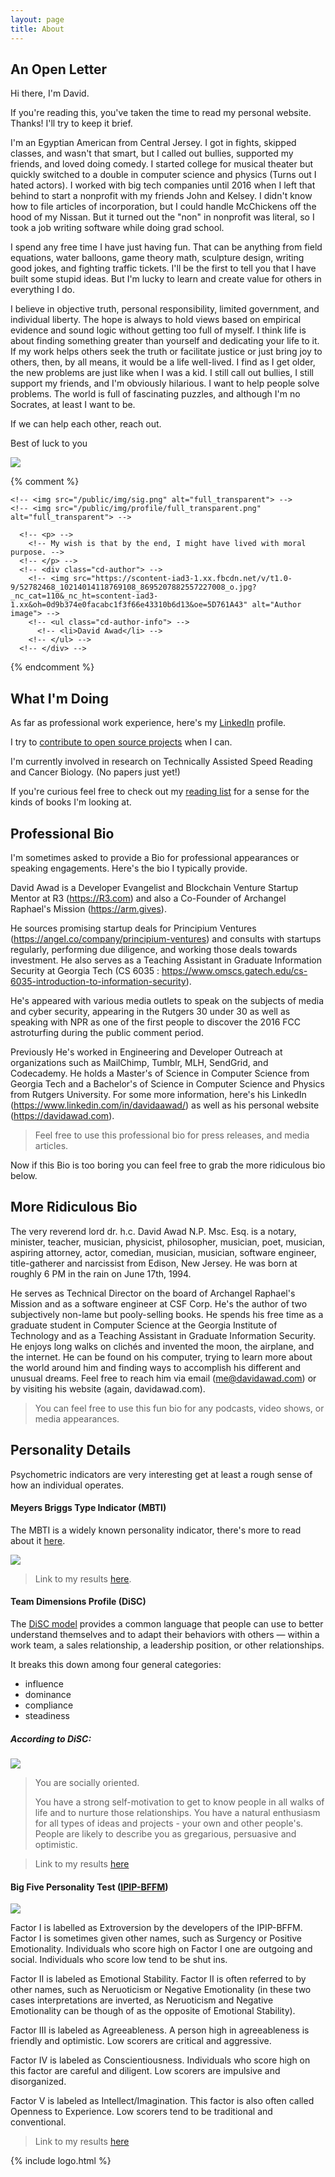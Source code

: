 ```yaml
---
layout: page
title: About
---
```



## An Open Letter

Hi there, I'm David.

If you're reading this, you've taken the time to read my personal website. Thanks! I'll try to keep it brief.

I'm an Egyptian American from Central Jersey. I got in fights, skipped classes, and wasn't that smart, but I called out bullies, supported my friends, and loved doing comedy. I started college for musical theater but quickly switched to a double in computer science and physics (Turns out I hated actors). I worked with big tech companies until 2016 when I left that behind to start a nonprofit with my friends John and Kelsey.  I didn't know how to file articles of incorporation, but I could handle McChickens off the hood of my Nissan. But it turned out the "non" in nonprofit was literal, so I took a job writing software while doing grad school.

I spend any free time I have just having fun. That can be anything from field equations, water balloons, game theory math, sculpture design, writing good jokes, and fighting traffic tickets. I'll be the first to tell you that I have built some stupid ideas. But I'm lucky to learn and create value for others in everything I do.

I believe in objective truth, personal responsibility, limited government, and individual liberty.  The hope is always to hold views based on empirical evidence and sound logic without getting too full of myself. I think life is about finding something greater than yourself and dedicating your life to it. If my work helps others seek the truth or facilitate justice or just bring joy to others, then, by all means, it would be a life well-lived. I find as I get older, the new problems are just like when I was a kid. I still call out bullies, I still support my friends, and I'm obviously hilarious. I want to help people solve problems. The world is full of fascinating puzzles, and although I'm no Socrates, at least I want to be.

If we can help each other, reach out.

Best of luck to you

![](/public/img/sig.png)


{% comment %}
<!-- <div class="full_transparent"> -->
    <!-- <img src="/public/img/sig.png" alt="full_transparent"> -->
    <!-- <img src="/public/img/profile/full_transparent.png" alt="full_transparent"> -->
<!-- </div> -->



<!-- <div class="cd-testimonials-wrapper"> -->
      <!-- <p> -->
        <!-- My wish is that by the end, I might have lived with moral purpose. -->
      <!-- </p> -->
      <!-- <div class="cd-author"> -->
        <!-- <img src="https://scontent-iad3-1.xx.fbcdn.net/v/t1.0-9/52782468_10214014118769108_8695207882557227008_o.jpg?_nc_cat=110&_nc_ht=scontent-iad3-1.xx&oh=0d9b374e0facabc1f3f66e43310b6d13&oe=5D761A43" alt="Author image"> -->
        <!-- <ul class="cd-author-info"> -->
          <!-- <li>David Awad</li> -->
        <!-- </ul> -->
      <!-- </div> -->
<!-- </div> -->

{% endcomment %}


## What I'm Doing

As far as professional work experience, here's my [LinkedIn](https://www.linkedin.com/in/davidaawad/) profile.

I try to [contribute to open source projects](https://github.com/davidawad) when I can.

I'm currently involved in research on Technically Assisted Speed Reading and Cancer Biology. (No papers just yet!)

If you're curious feel free to check out my [reading list](/reading) for a sense for the kinds of books I'm looking at.


## Professional Bio

I'm sometimes asked to provide a Bio for professional appearances or speaking engagements. Here's the bio I typically provide.

<p class="message">


David Awad is a Developer Evangelist and Blockchain Venture Startup Mentor at R3 (https://R3.com) and also a Co-Founder of Archangel Raphael's Mission (https://arm.gives).

He sources promising startup deals for Principium Ventures (https://angel.co/company/principium-ventures) and consults with startups regularly, performing due diligence, and working those deals towards investment. He also serves as a Teaching Assistant in Graduate Information Security at Georgia Tech (CS 6035 : https://www.omscs.gatech.edu/cs-6035-introduction-to-information-security).

He's appeared with various media outlets to speak on the subjects of media and cyber security, appearing in the Rutgers 30 under 30 as well as speaking with NPR as one of the first people to discover the 2016 FCC astroturfing during the public comment period.

Previously He's worked in Engineering and Developer Outreach at organizations such as MailChimp, Tumblr, MLH, SendGrid, and Codecademy. He holds a Master's of Science in Computer Science from Georgia Tech and a Bachelor's of Science in Computer Science and Physics from Rutgers University. For some more information, here's his LinkedIn (https://www.linkedin.com/in/davidaawad/) as well as his personal website (https://davidawad.com).


</p>

> Feel free to use this professional bio for press releases, and media articles.



Now if this Bio is too boring you can feel free to grab the more ridiculous bio below.

## More Ridiculous Bio

<p class="message">

The very reverend lord dr. h.c. David Awad N.P. Msc. Esq. is a notary, minister, teacher, musician, physicist, philosopher, musician, poet, musician, aspiring attorney, actor, comedian, musician, musician, software engineer, title-gatherer and narcissist from Edison, New Jersey. He was born at roughly 6 PM in the rain on June 17th, 1994.

He serves as Technical Director on the board of Archangel Raphael's Mission and as a software engineer at CSF Corp. He's the author of two subjectively non-lame but pooly-selling books. He spends his free time as a graduate student in Computer Science at the Georgia Institute of Technology and as a Teaching Assistant in Graduate Information Security. He enjoys long walks on clichés and invented the moon, the airplane, and the internet. He can be found on his computer, trying to learn more about the world around him and finding ways to accomplish his different and unusual dreams. Feel free to reach him via email (me@davidawad.com) or by visiting his website (again, davidawad.com).

</p>

> You can feel free to use this fun bio for any podcasts, video shows, or media appearances.


## Personality Details

Psychometric indicators are very interesting get at least a rough sense of how an individual operates.

#### Meyers Briggs Type Indicator (MBTI)

The MBTI is a widely known personality indicator, there's more to read about it [here]().

![](/public/img/personality_tests/mbti.png)


> Link to my results [here](https://www.16personalities.com/enfp-personality).


#### Team Dimensions Profile (DiSC)


The [DiSC model](https://www.discprofile.com/what-is-disc/overview/) provides a common language that people can use to better understand themselves and to adapt their behaviors with others — within a work team, a sales relationship, a leadership position, or other relationships.


It breaks this down among four general categories:

- influence
- dominance
- compliance
- steadiness

##### According to DiSC:


![](/public/img/personality_tests/disc.png)

>You are socially oriented.
>
>You have a strong self-motivation to get to know people in all walks of life and to nurture those relationships. You have a natural enthusiasm for all types of ideas and projects - your own and other people's. People are likely to describe you as gregarious, persuasive and optimistic.



> Link to my results [here](https://www.123test.com/disc-personality-test/id=fCNYJEDXO5SZIC8&version=)




#### Big Five Personality Test ([IPIP-BFFM](https://openpsychometrics.org/tests/IPIP-BFFM/))

![](/public/img/personality_tests/BIG5-graphic.png)

Factor I is labelled as Extroversion by the developers of the IPIP-BFFM. Factor I is sometimes given other names, such as Surgency or Positive Emotionality.
Individuals who score high on Factor I one are outgoing and social. Individuals who score low tend to be shut ins.

Factor II is labeled as Emotional Stability. Factor II is often referred to by other names, such as Neruoticism or Negative Emotionality (in these two cases interpretations are inverted, as Neruoticism and Negative Emotionality can be though of as the opposite of Emotional Stability).

Factor III is labeled as Agreeableness. A person high in agreeableness is friendly and optimistic. Low scorers are critical and aggressive.

Factor IV is labeled as Conscientiousness. Individuals who score high on this factor are careful and diligent. Low scorers are impulsive and disorganized.

Factor V is labeled as Intellect/Imagination. This factor is also often called Openness to Experience. Low scorers tend to be traditional and conventional.

> Link to my results [here](https://openpsychometrics.org/tests/IPIP-BFFM/results.php?r=3.8,4.6,4.2,4.5,4.3)




{% include logo.html %}
